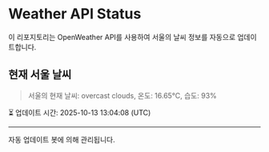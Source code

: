 
# Weather API Status

이 리포지토리는 OpenWeather API를 사용하여 서울의 날씨 정보를 자동으로 업데이트합니다.

## 현재 서울 날씨
> 서울의 현재 날씨: overcast clouds, 온도: 16.65°C, 습도: 93%

⏳ 업데이트 시간: 2025-10-13 13:04:08 (UTC)

---
자동 업데이트 봇에 의해 관리됩니다.

